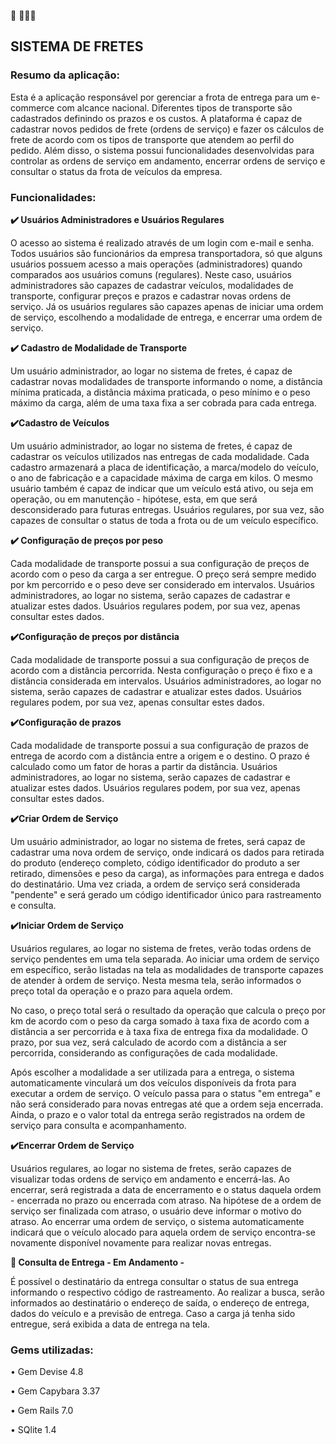 
🚚 🚚🚚🚚<h2>SISTEMA DE FRETES</h2>

<h3>Resumo da aplicação:</h3>
Esta é a aplicação responsável por gerenciar a frota de entrega para um e-commerce com alcance nacional. Diferentes tipos de transporte são cadastrados definindo os prazos e os custos. A plataforma é capaz de cadastrar novos pedidos de frete (ordens de serviço) e fazer os cálculos de frete de acordo com os tipos de transporte que atendem ao perfil do pedido. Além disso, o sistema possui funcionalidades desenvolvidas para controlar as ordens de serviço em andamento, encerrar ordens de serviço e consultar o status da frota de veículos da empresa.

<h3>Funcionalidades:</h3>

<strong><p>✔️ Usuários Administradores e Usuários Regulares</p></strong>
O acesso ao sistema é realizado através de um login com e-mail e senha. Todos usuários são funcionários da empresa transportadora, só que alguns usuários possuem acesso a mais operações (administradores) quando comparados aos usuários comuns (regulares). Neste caso, usuários administradores são capazes de cadastrar veículos, modalidades de transporte, configurar preços e prazos e cadastrar novas ordens de serviço. Já os usuários regulares são capazes apenas de iniciar uma ordem de serviço, escolhendo a modalidade de entrega, e encerrar uma ordem de serviço.

<strong><p>✔️ Cadastro de Modalidade de Transporte </p></strong>
Um usuário administrador, ao logar no sistema de fretes, é capaz de cadastrar novas modalidades de transporte informando o nome, a distância mínima praticada, a distância máxima praticada, o peso mínimo e o peso máximo da carga, além de uma taxa fixa a ser cobrada para cada entrega.

<strong><p>✔️Cadastro de Veículos</p></strong>
Um usuário administrador, ao logar no sistema de fretes, é capaz de cadastrar os veículos utilizados nas entregas de cada modalidade. Cada cadastro armazenará a placa de identificação, a marca/modelo do veículo, o ano de fabricação e a capacidade máxima de carga em kilos. O mesmo usuário também é capaz de indicar que um veículo está ativo, ou seja em operação, ou em manutenção - hipótese, esta, em que será desconsiderado para futuras entregas. Usuários regulares, por sua vez, são capazes de consultar o status de toda a frota ou de um veículo específico.

<strong><p>✔️ Configuração de preços por peso</p></strong>
Cada modalidade de transporte possui a sua configuração de preços de acordo com o peso da carga a ser entregue. O preço será sempre medido por km percorrido e o peso deve ser considerado em intervalos. Usuários administradores, ao logar no sistema, serão capazes de cadastrar e atualizar estes dados. Usuários regulares podem, por sua vez, apenas consultar estes dados.

<strong><p>✔️Configuração de preços por distância</p></strong>
Cada modalidade de transporte possui a sua configuração de preços de acordo com a distância percorrida. Nesta configuração o preço é fixo e a distância considerada em intervalos. Usuários administradores, ao logar no sistema, serão capazes de cadastrar e atualizar estes dados. Usuários regulares podem, por sua vez, apenas consultar estes dados.

<strong><p>✔️Configuração de prazos</p></strong>
Cada modalidade de transporte possui a sua configuração de prazos de entrega de acordo com a distância entre a origem e o destino. O prazo é calculado como um fator de horas a partir da distância. Usuários administradores, ao logar no sistema, serão capazes de cadastrar e atualizar estes dados. Usuários regulares podem, por sua vez, apenas consultar estes dados.
  
<strong><p>✔️Criar Ordem de Serviço</p></strong>
Um usuário administrador, ao logar no sistema de fretes, será capaz de cadastrar uma nova ordem de serviço, onde indicará os dados para retirada do produto (endereço completo, código identificador do produto a ser retirado, dimensões e peso da carga), as informações para entrega e dados do destinatário. Uma vez criada, a ordem de serviço será considerada "pendente" e será gerado um código identificador único para rastreamento e consulta. 

<strong><p>✔️Iniciar Ordem de Serviço</p></strong>
Usuários regulares, ao logar no sistema de fretes, verão todas ordens de serviço pendentes em uma tela separada. Ao iniciar uma ordem de serviço em específico, serão listadas na tela as modalidades de transporte capazes de atender à ordem de serviço. Nesta mesma tela, serão informados o preço total da operação e o prazo para aquela ordem. 

No caso, o preço total será o resultado da operação que calcula o preço por km de acordo com o peso da carga somado à taxa fixa de acordo com a distância a ser percorrida e à taxa fixa de entrega fixa da modalidade. O prazo, por sua vez, será calculado de acordo com a distância a ser percorrida, considerando as configurações de cada modalidade.

Após escolher a modalidade a ser utilizada para a entrega, o sistema automaticamente vinculará um dos veículos disponíveis da frota para executar a ordem de serviço. O veículo passa para o status "em entrega" e não será considerado para novas entregas até que a ordem seja encerrada. Ainda, o prazo e o valor total da entrega serão registrados na ordem de serviço para consulta e acompanhamento.
  
<strong><p>✔️Encerrar Ordem de Serviço</p></strong>
Usuários regulares, ao logar no sistema de fretes, serão capazes de visualizar todas ordens de serviço em andamento e encerrá-las. Ao encerrar, será registrada a data de encerramento e o status daquela ordem - encerrada no prazo ou encerrada com atraso. Na hipótese de a ordem de serviço ser finalizada com atraso, o usuário deve informar o motivo do atraso. Ao encerrar uma ordem de serviço, o sistema automaticamente indicará que o veículo alocado para aquela ordem de serviço encontra-se novamente disponível novamente para realizar novas entregas.

<strong><p>🚨 Consulta de Entrega - Em Andamento - </p></strong>
É possível o destinatário da entrega consultar o status de sua entrega informando o respectivo código de rastreamento. Ao realizar a busca, serão informados ao destinatário o endereço de saída, o endereço de entrega, dados do veículo e a previsão de entrega. Caso a carga já tenha sido entregue, será exibida a data de entrega na tela.

<h3>Gems utilizadas:</h3>
<p>• Gem Devise 4.8</p>
<p>• Gem Capybara 3.37</p>
<p>• Gem Rails 7.0</p>
<p>• SQlite 1.4</p>
